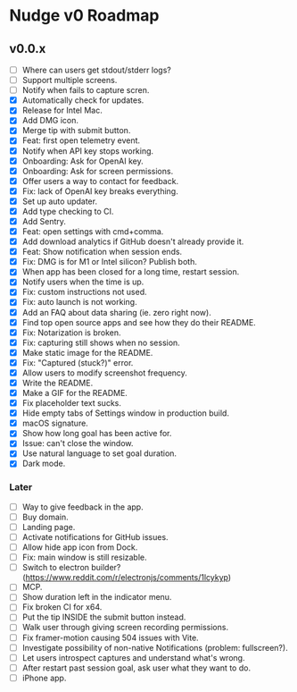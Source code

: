# Nudge v0 Roadmap

## v0.0.x

- [ ] Where can users get stdout/stderr logs?
- [ ] Support multiple screens.
- [ ] Notify when fails to capture scren.
- [x] Automatically check for updates.
- [x] Release for Intel Mac.
- [x] Add DMG icon.
- [x] Merge tip with submit button.
- [x] Feat: first open telemetry event.
- [x] Notify when API key stops working.
- [x] Onboarding: Ask for OpenAI key.
- [x] Onboarding: Ask for screen permissions.
- [x] Offer users a way to contact for feedback.
- [x] Fix: lack of OpenAI key breaks everything.
- [x] Set up auto updater.
- [x] Add type checking to CI.
- [x] Add Sentry.
- [x] Feat: open settings with cmd+comma.
- [x] Add download analytics if GitHub doesn't already provide it.
- [x] Feat: Show notification when session ends.
- [x] Fix: DMG is for M1 or Intel silicon? Publish both.
- [x] When app has been closed for a long time, restart session.
- [x] Notify users when the time is up.
- [x] Fix: custom instructions not used.
- [x] Fix: auto launch is not working.
- [x] Add an FAQ about data sharing (ie. zero right now).
- [x] Find top open source apps and see how they do their README.
- [x] Fix: Notarization is broken.
- [x] Fix: capturing still shows when no session.
- [x] Make static image for the README.
- [x] Fix: "Captured (stuck?)" error.
- [x] Allow users to modify screenshot frequency.
- [x] Write the README.
- [x] Make a GIF for the README.
- [x] Fix placeholder text sucks.
- [x] Hide empty tabs of Settings window in production build.
- [x] macOS signature.
- [x] Show how long goal has been active for.
- [x] Issue: can't close the window.
- [x] Use natural language to set goal duration.
- [x] Dark mode.

### Later

- [ ] Way to give feedback in the app.
- [ ] Buy domain.
- [ ] Landing page.
- [ ] Activate notifications for GitHub issues.
- [ ] Allow hide app icon from Dock.
- [ ] Fix: main window is still resizable.
- [ ] Switch to electron builder? (https://www.reddit.com/r/electronjs/comments/1lcykyp)
- [ ] MCP.
- [ ] Show duration left in the indicator menu.
- [ ] Fix broken CI for x64.
- [ ] Put the tip INSIDE the submit button instead.
- [ ] Walk user through giving screen recording permissions.
- [ ] Fix framer-motion causing 504 issues with Vite.
- [ ] Investigate possibility of non-native Notifications (problem: fullscreen?).
- [ ] Let users introspect captures and understand what's wrong.
- [ ] After restart past session goal, ask user what they want to do.
- [ ] iPhone app.
